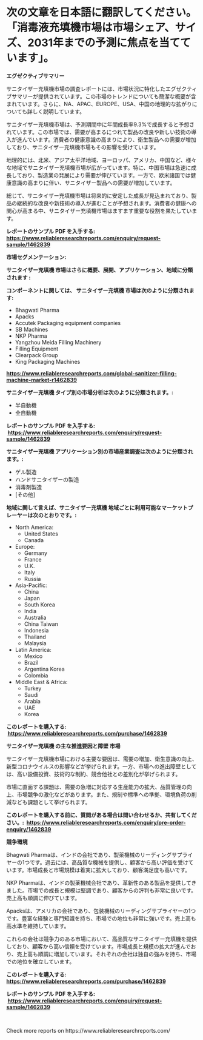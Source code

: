 <p><h1>次の文章を日本語に翻訳してください。「消毒液充填機市場は市場シェア、サイズ、2031年までの予測に焦点を当てています」。</h1></p><p><strong>エグゼクティブサマリー</strong></p>
<p><p>サニタイザー充填機市場の調査レポートには、市場状況に特化したエグゼクティブサマリーが提供されています。この市場のトレンドについても簡潔な概要が含まれています。さらに、NA、APAC、EUROPE、USA、中国の地理的な拡がりについても詳しく説明しています。</p><p>サニタイザー充填機市場は、予測期間中に年間成長率9.3%で成長すると予想されています。この市場では、需要が高まるにつれて製品の改良や新しい技術の導入が進んでいます。消費者の健康意識の高まりにより、衛生製品への需要が増加しており、サニタイザー充填機市場もその影響を受けています。</p><p>地理的には、北米、アジア太平洋地域、ヨーロッパ、アメリカ、中国など、様々な地域でサニタイザー充填機市場が広がっています。特に、中国市場は急速に成長しており、製造業の発展により需要が伸びています。一方で、欧米諸国では健康意識の高まりに伴い、サニタイザー製品への需要が増加しています。</p><p>総じて、サニタイザー充填機市場は将来的に安定した成長が見込まれており、製品の継続的な改良や新技術の導入が進むことが予想されます。消費者の健康への関心が高まる中、サニタイザー充填機市場はますます重要な役割を果たしています。</p></p>
<p><strong>レポートのサンプル PDF を入手する: <a href="https://www.reliableresearchreports.com/enquiry/request-sample/1462839">https://www.reliableresearchreports.com/enquiry/request-sample/1462839</a></strong></p>
<p><strong>市場セグメンテーション:</strong></p>
<p><strong> サニタイザー充填機 市場はさらに概要、展開、アプリケーション、地域に分類されます :</strong></p>
<p><strong>コンポーネントに関しては、 サニタイザー充填機 市場は次のように分類されます: &nbsp;</strong></p>
<p><ul><li>Bhagwati Pharma</li><li>Apacks</li><li>Accutek Packaging equipment companies</li><li>SB Machines</li><li>NKP Pharma</li><li>Yangzhou Meida Filling Machinery</li><li>Filling Equipment</li><li>Clearpack Group</li><li>King Packaging Machines</li></ul></p>
<p><strong><a href="https://www.reliableresearchreports.com/global-sanitizer-filling-machine-market-r1462839">https://www.reliableresearchreports.com/global-sanitizer-filling-machine-market-r1462839</a></strong></p>
<p><strong> サニタイザー充填機 タイプ別の市場分析は次のように分類されます。:</strong></p>
<p><ul><li>半自動機</li><li>全自動機</li></ul></p>
<p><strong>レポートのサンプル PDF を入手する: &nbsp;<a href="https://www.reliableresearchreports.com/enquiry/request-sample/1462839">https://www.reliableresearchreports.com/enquiry/request-sample/1462839</a></strong></p>
<p><strong> サニタイザー充填機 アプリケーション別の市場産業調査は次のように分類されます。:</strong></p>
<p><ul><li>ゲル製造</li><li>ハンドサニタイザーの製造</li><li>消毒剤製造</li><li>[その他]</li></ul></p>
<p><strong>地域に関して言えば、サニタイザー充填機 地域ごとに利用可能なマーケットプレーヤーは次のとおりです。:</strong></p>
<p><ul>
    <li>
        North America:
        <ul>
            <li>United States</li>
            <li>Canada</li>
        </ul>
    </li>
    <li>
        Europe:
        <ul>
            <li>Germany</li>
            <li>France</li>
            <li>U.K.</li>
            <li>Italy</li>
            <li>Russia</li>
        </ul>
    </li>
    <li>
        Asia-Pacific:
        <ul>
            <li>China</li>
            <li>Japan</li>
            <li>South Korea</li>
            <li>India</li>
            <li>Australia</li>
            <li>China Taiwan</li>
            <li>Indonesia</li>
            <li>Thailand</li>
            <li>Malaysia</li>
        </ul>
    </li>
    <li>
        Latin America:
        <ul>
            <li>Mexico</li>
            <li>Brazil</li>
            <li>Argentina Korea</li>
            <li>Colombia</li>
        </ul>
    </li>
    <li>
        Middle East & Africa:
        <ul>
            <li>Turkey</li>
            <li>Saudi</li>
            <li>Arabia</li>
            <li>UAE</li>
            <li>Korea</li>
        </ul>
    </li>
    </ul></p>
<p><strong>このレポートを購入する: &nbsp;<a href="https://www.reliableresearchreports.com/purchase/1462839">https://www.reliableresearchreports.com/purchase/1462839</a></strong></p>
<p><strong>サニタイザー充填機 の主な推進要因と障壁 市場</strong></p>
<p><p>サニタイザー充填機市場における主要な要因は、需要の増加、衛生意識の向上、新型コロナウイルスの影響などが挙げられます。一方、市場への進出障壁としては、高い設備投資、技術的な制約、競合他社との差別化が挙げられます。</p><p>市場に直面する課題は、需要の急増に対応する生産能力の拡大、品質管理の向上、市場競争の激化などがあります。また、規制や標準への準拠、環境負荷の削減なども課題として挙げられます。</p></p>
<p><strong>このレポートを購入する前に、質問がある場合は問い合わせるか、共有してください。:&nbsp; <a href="https://www.reliableresearchreports.com/enquiry/pre-order-enquiry/1462839">https://www.reliableresearchreports.com/enquiry/pre-order-enquiry/1462839</a></strong></p>
<p><strong>競争環境</strong></p>
<p><p>Bhagwati Pharmaは、インドの会社であり、製薬機械のリーディングサプライヤーの1つです。過去には、高品質な機械を提供し、顧客から高い評価を受けています。市場成長と市場規模は着実に拡大しており、顧客満足度も高いです。</p><p>NKP Pharmaは、インドの製薬機械会社であり、革新性のある製品を提供してきました。市場での成長と規模は堅調であり、顧客からの評判も非常に良いです。売上高も順調に伸びています。</p><p>Apacksは、アメリカの会社であり、包装機械のリーディングサプライヤーの1つです。豊富な経験と専門知識を持ち、市場での地位も非常に強いです。売上高も高水準を維持しています。</p><p>これらの会社は競争力のある市場において、高品質なサニタイザー充填機を提供しており、顧客から高い信頼を受けています。市場成長と規模の拡大が進んでおり、売上高も順調に増加しています。それぞれの会社は独自の強みを持ち、市場での地位を確立しています。</p></p>
<p><strong>このレポートを購入する: &nbsp; <a href="https://www.reliableresearchreports.com/purchase/1462839">https://www.reliableresearchreports.com/purchase/1462839</a></strong></p>
<p><strong>レポートのサンプル PDF を入手する: &nbsp;<a href="https://www.reliableresearchreports.com/enquiry/request-sample/1462839">https://www.reliableresearchreports.com/enquiry/request-sample/1462839</a></strong><strong></strong></p>
<p>&nbsp;</p>
<p>Check more reports on https://www.reliableresearchreports.com/</p>